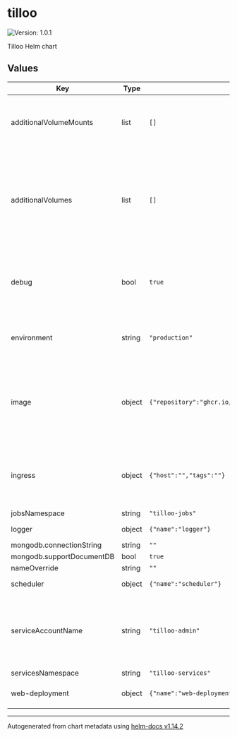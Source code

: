 # tilloo

![Version: 1.0.1](https://img.shields.io/badge/Version-1.0.1-informational?style=flat-square)

Tilloo Helm chart

## Values

| Key | Type | Default | Description |
|-----|------|---------|-------------|
| additionalVolumeMounts | list | `[]` | Specify where to mount additional volumes in pods |
| additionalVolumes | list | `[]` | Extra volumes to mount on Tilloo service pods, can be used to add extra ConfigMaps or secrets to pods |
| debug | bool | `true` | When set to "true", enables debug logging for Tilloo services |
| environment | string | `"production"` | Environment variable used to update the ConfigMap |
| image | object | `{"repository":"ghcr.io/chriskinsman/tilloo","tag":"latest"}` | Used to override the repository the Tilloo image is pulled from for development purposes |
| ingress | object | `{"host":"","tags":""}` | Variables to set the ingress. Currently only supports AWS EKS |
| jobsNamespace | string | `"tilloo-jobs"` |  |
| logger | object | `{"name":"logger"}` | Logger variables |
| mongodb.connectionString | string | `""` |  |
| mongodb.supportDocumentDB | bool | `true` |  |
| nameOverride | string | `""` |  |
| scheduler | object | `{"name":"scheduler"}` | Scheduler variables |
| serviceAccountName | string | `"tilloo-admin"` | Name of the service account, must be unique within a single cluster |
| servicesNamespace | string | `"tilloo-services"` |  |
| web-deployment | object | `{"name":"web-deployment"}` | Web deployment variables |

----------------------------------------------
Autogenerated from chart metadata using [helm-docs v1.14.2](https://github.com/norwoodj/helm-docs/releases/v1.14.2)

